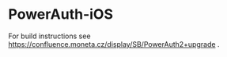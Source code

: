 # PowerAuth-iOS

For build instructions see https://confluence.moneta.cz/display/SB/PowerAuth2+upgrade .

